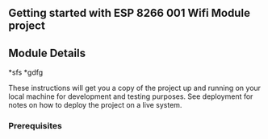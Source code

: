 ## Getting started with ESP 8266 001 Wifi Module project 


## Module Details

*sfs
*gdfg

These instructions will get you a copy of the project up and running on your local machine for development and testing purposes. See deployment for notes on how to deploy the project on a live system.

### Prerequisites
